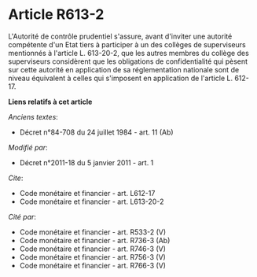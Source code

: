 # Article R613-2

L'Autorité de contrôle prudentiel s'assure, avant d'inviter une autorité compétente d'un Etat tiers à participer à un des
collèges de superviseurs mentionnés à l'article L. 613-20-2, que les autres membres du collège des superviseurs considèrent
que les obligations de confidentialité qui pèsent sur cette autorité en application de sa réglementation nationale sont de
niveau équivalent à celles qui s'imposent en application de l'article L. 612-17.

**Liens relatifs à cet article**

_Anciens textes_:

  - Décret n°84-708 du 24 juillet 1984 - art. 11 (Ab)

_Modifié par_:

  - Décret n°2011-18 du 5 janvier 2011 - art. 1

_Cite_:

  - Code monétaire et financier - art. L612-17
  - Code monétaire et financier - art. L613-20-2

_Cité par_:

  - Code monétaire et financier - art. R533-2 (V)
  - Code monétaire et financier - art. R736-3 (Ab)
  - Code monétaire et financier - art. R746-3 (V)
  - Code monétaire et financier - art. R756-3 (V)
  - Code monétaire et financier - art. R766-3 (V)
